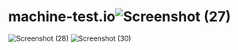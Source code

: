 # machine-test.io![Screenshot (27)](https://github.com/vikas200208/machine-test.io/assets/135458198/01ed6ce0-fd91-4796-adb2-8f797752637f)
![Screenshot (28)](https://github.com/vikas200208/machine-test.io/assets/135458198/678d5c19-8089-4ffe-997e-b4c06ff22d16)
![Screenshot (30)](https://github.com/vikas200208/machine-test.io/assets/135458198/cd0dbf34-42b1-4501-bce0-c52d71da5faa)

